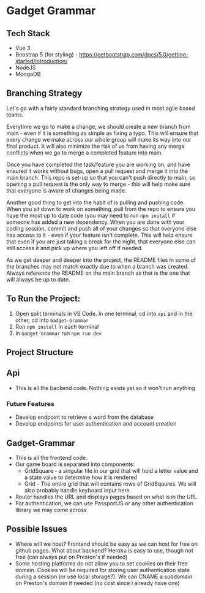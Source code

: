 # Gadget Grammar

## Tech Stack

- Vue 3
- Boostrap 5 (for styling) - https://getbootstrap.com/docs/5.0/getting-started/introduction/
- NodeJS
- MongoDB

## Branching Strategy
Let's go with a fairly standard branching strategy used in most agile based teams.

Everytime we go to make a change, we should create a new branch from main - even if it is something as simple as fixing a typo. This will ensure that every change we make across our whole group will make its way into our final product. It will also minimize the risk of us from having any merge conflicts when we go to merge a completed feature into main.

Once you have completed the task/feature you are working on, and have ensured it works without bugs, open a pull request and merge it into the main branch. This repo is set-up so that you can't push directly to main, so opening a pull request is the only way to merge - this will help make sure that everyone is aware of changes being made.

Another good thing to get into the habit of is pulling and pushing code. When you sit down to work on something, pull from the repo to ensure you have the most up to date code (you may need to run `npm install` if someone has added a new dependency. When you are done with your coding session, commit and push all of your changes so that everyone else has access to it - even if your feature isn't complete. This will help ensure that even if you are just taking a break for the night, that everyone else can still access it and pick up where you left off if needed.

As we get deeper and deeper into the project, the README files in some of the branches may not match exactly due to when a branch was created. Always reference the README on the main branch as that is the one that will always be up to date.

## To Run the Project:

1. Open split terminals in VS Code. In one terminal, cd into `api` and in the other, cd into `Gadget-Grammar`
2. Run `npm install` in each terminal
3. In `Gadget-Grammar` run `npm run dev`

## Project Structure

## Api

- This is all the backend code. Nothing exists yet so it won't run anything

### Future Features
- Develop endpoint to retrieve a word from the database
- Develop endpoints for user authentication and account creation

## Gadget-Grammar

- This is all the frontend code.
- Our game board is separated into components:
  - GridSquare - a singular tile in our grid that will hold a letter value and a state value to determine how it is rendered
  - Grid - The entire grid that will contains rows of GridSqaures. We will also probably handle keyboard input here
- Router handles the URL and displays pages based on what is in the URL
- For authentication, we can use PassportJS or any other authentication library we may come across

## Possible Issues
- Where will we host? Frontend should be easy as we can host for free on github pages. What about backend? Heroku is easy to use, though not free (can always put on Preston's if needed)
- Some hosting platforms do not allow you to set cookies on their free domain. Cookies will be required for storing user authentication state during a session (or use local storage?). We can CNAME a subdomain on Preston's domain if needed (no cost since I already have one)
